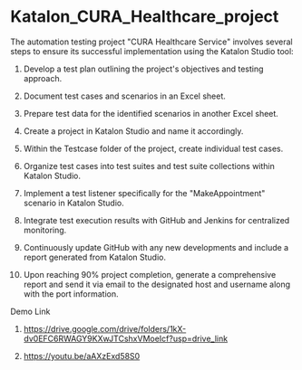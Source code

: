 # Katalon_CURA_Healthcare_project
The automation testing project "CURA Healthcare Service" involves several steps to ensure its successful implementation using the Katalon Studio tool:

1. Develop a test plan outlining the project's objectives and testing approach.

2. Document test cases and scenarios in an Excel sheet.

3. Prepare test data for the identified scenarios in another Excel sheet.

4. Create a project in Katalon Studio and name it accordingly.

5. Within the Testcase folder of the project, create individual test cases.

6. Organize test cases into test suites and test suite collections within Katalon Studio.

7. Implement a test listener specifically for the "MakeAppointment" scenario in Katalon Studio.

8. Integrate test execution results with GitHub and Jenkins for centralized monitoring.

9. Continuously update GitHub with any new developments and include a report generated from Katalon Studio.

10. Upon reaching 90% project completion, generate a comprehensive report and send it via email to the designated host and username along with the port information.

Demo Link

1. https://drive.google.com/drive/folders/1kX-dv0EFC6RWAGY9KXwJTCshxVMoeIcf?usp=drive_link

2. https://youtu.be/aAXzExd58S0
